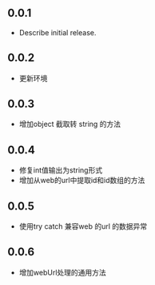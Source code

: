 ## 0.0.1

* Describe initial release.

## 0.0.2

* 更新环境


## 0.0.3

* 增加object 截取转 string 的方法

## 0.0.4

* 修复int值输出为string形式
* 增加从web的url中提取id和id数组的方法

## 0.0.5

* 使用try catch 兼容web 的url 的数据异常

## 0.0.6

* 增加webUrl处理的通用方法